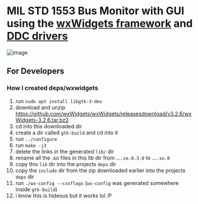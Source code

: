 # MIL STD 1553 Bus Monitor with GUI using the [wxWidgets framework](https://wxwidgets.org/) and [DDC drivers](https://www.ddc-web.com/en/connectivity/databus/milstd1553-1)

![image](https://github.com/user-attachments/assets/75628cd3-0989-470d-a17d-7ff57160fb1b)

## For Developers

### How I created deps/wxwidgets

1. run `sudo apt install libgtk-3-dev`
1. download and unzip https://github.com/wxWidgets/wxWidgets/releasesdownload/v3.2.6/wxWidgets-3.2.6.tar.bz2
1. cd into this downloaded dir
1. create a dir called `gtk-build` and cd into it
1. run `../configure`
1. run `make -j3`
1. delete the links in the generated `lib/` dir
1. rename all the .so files in this lib dir from ...`.so.0.3.0` to ...`.so.0`
1. copy this `lib` dir into the projects `deps` dir
1. copy the `include` dir from the zip downloaded earlier into the projects `deps` dir
1. run `./wx-config --cxxflags` (`wx-config` was generated somewhere inside `gtk-build`)
1. i know this is hideous but it works lol :P
